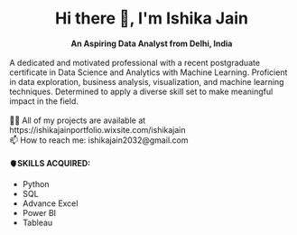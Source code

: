 <div align="center">
<h1>Hi there 👋, I'm Ishika Jain </h1>
<b>An Aspiring Data Analyst from Delhi, India </b> <br><br> </div>
A dedicated and motivated professional with a recent postgraduate certificate in Data Science and Analytics with Machine Learning. Proficient in data exploration, business analysis, visualization, and machine learning techniques. Determined to apply a diverse skill set to make meaningful impact in the field. <br>
<br>
👨‍💻 All of my projects are available at https://ishikajainportfolio.wixsite.com/ishikajain <br>
📫 How to reach me: ishikajain2032@gmail.com
<br>
<BR>
<b>🫀SKILLS ACQUIRED:</b> <br>
<ul>
    <li>Python</li>
    <li>SQL</li>
    <li>Advance Excel</li>
    <li>Power BI</li>
    <li>Tableau</li>
  </ul>
<!--
**ishikajainn/ishikajainn** is a ✨ _special_ ✨ repository because its `README.md` (this file) appears on your GitHub profile.

Here are some ideas to get you started:

- 🔭 I’m currently working on ...
- 🌱 I’m currently learning ...
- 👯 I’m looking to collaborate on ...
- 🤔 I’m looking for help with ...
- 💬 Ask me about ...
- 📫 How to reach me:
- 😄 Pronouns: ...
- ⚡ Fun fact: ...
-->

